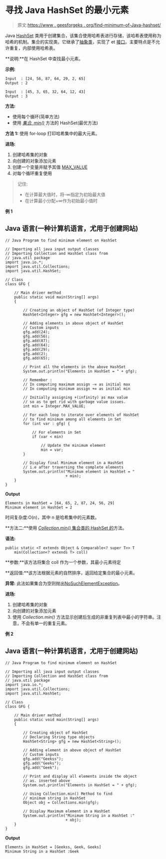 # 寻找 Java HashSet 的最小元素

> 原文:[https://www . geesforgeks . org/find-minimum-of-Java-hashset/](https://www.geeksforgeeks.org/finding-minimum-element-of-java-hashset/)

Java [HashSet](https://www.geeksforgeeks.org/hashset-in-java/) 类用于创建集合，该集合使用哈希表进行存储，该哈希表使用称为哈希的机制。集合的实现类。它继承了[抽象类](https://www.geeksforgeeks.org/abstract-classes-in-java/)，实现了 et [接口](https://www.geeksforgeeks.org/interfaces-in-java/)。主要特点是不允许重复，内部使用哈希表。

**说明:**在 HashSet 中查找最小元素。

**示例:**

```
Input  : [24, 56, 87, 64, 29, 2, 65]
Output : 2

Input  : [45, 3, 65, 32, 64, 12, 43]
Output : 3
```

**方法:**

*   使用每个循环(简单方法)
*   使用 [*集合. min()*](https://www.geeksforgeeks.org/collections-min-method-in-java-with-examples/) 方法的 HashSet(最优方法)

**方法 1:** 使用 for-loop 打印哈希集中的最大元素。

**进场:**

1.  创建哈希集的对象
2.  向创建的对象添加元素
3.  创建一个变量并赋予其值 [MAX_VALUE](https://www.geeksforgeeks.org/integer-max_value-and-integer-min_value-in-java-with-examples/)
4.  对每个循环重复使用

> 记住:
> 
> *   在计算最大值时，将-∞指定为初始最大值
> *   在计算最小分配+∞作为初始最小值时

**例 1**

## Java 语言(一种计算机语言，尤用于创建网站)

```
// Java Program to find minimum element on HashSet

// Importing all java input output classes
// Importing Collection and HashSet class from
// java.util package
import java.io.*;
import java.util.Collections;
import java.util.HashSet;

// Class
class GFG {

    // Main driver method
    public static void main(String[] args)
    {

        // Creating an object of HashSet (of Integer type)
        HashSet<Integer> gfg = new HashSet<Integer>();

        // Adding elements in above object of HashSet
        // Custom inputs
        gfg.add(24);
        gfg.add(56);
        gfg.add(87);
        gfg.add(64);
        gfg.add(29);
        gfg.add(2);
        gfg.add(65);

        // Print all the elements in the above HashSet
        System.out.println("Elements in HashSet = " + gfg);

        // Remember :
        // In computing maximum assign -∞ as initial max
        // In computing minimum assign +∞ as initial min

        // Initially assigning +(infinity) as max value
        // so as to get rid with garbage value issues.
        int min = Integer.MAX_VALUE;

        // For each loop to iterate over elements of HashSet
        // to find minimum among all elements in Set
        for (int var : gfg) {

            // For elements in Set
            if (var < min)

                // Update the minimum element
                min = var;
        }

        // Display final Minimum element in a HashSet
        // i.e after traversing the complete elements
        System.out.println("Minimum element in HashSet = "
                           + min);
    }
}
```

**Output**

```
Elements in HashSet = [64, 65, 2, 87, 24, 56, 29]
Minimum element in HashSet = 2

```

时间复杂度:O(n)，其中 n 是哈希集中的元素数。

**方法二:**使用 [*Collection.min()* 集合类的 HashSet 的](https://www.geeksforgeeks.org/collections-min-method-in-java-with-examples/)方法。

**语法:**

```
public static <T extends Object & Comparable<? super T>> T 
    min(Collection<? extends T> coll)
```

**参数:**该方法将集合 coll 作为一个参数，其最小元素待定

**返回值:**该方法根据元素的自然排序，返回给定集合的最小元素。

**异常:** 此法如果集合为空则抛出[NoSuchElementException](https://www.geeksforgeeks.org/java-util-linkedlist-get-getfirst-getlast-java/)。

**进场:**

1.  创建哈希集的对象
2.  向创建的对象添加元素
3.  使用 *Collection.min()* 方法显示创建后生成的非重复列表中最小的字符串。注意，不会有单一的重复元素。

**例 2**

## Java 语言(一种计算机语言，尤用于创建网站)

```
// Java Program to find minimum element on HashSet

// Importing all java input output classes
// Importing Collection and HashSet class from
// java.util package
import java.io.*;
import java.util.Collections;
import java.util.HashSet;

// Class
class GFG {

    // Main driver method
    public static void main(String[] args)
    {

        // Creating object of HashSet
        // Declaring String type objects
        HashSet<String> gfg = new HashSet<String>();

        // Adding element in above object of HashSet
        // Custom inputs
        gfg.add("Geekss");
        gfg.add("Geeks");
        gfg.add("Geek");

        // Print and display all elements inside the object
        // as. inserted above
        System.out.println("Elements in HashSet = " + gfg);

        // Using Collection.min() Method to find
        // minimum string in HashSet
        Object obj = Collections.min(gfg);

        // Display Maximum element in a HashSet
        System.out.println("Minimum String in a HashSet :"
                           + obj);
    }
}
```

**Output**

```
Elements in HashSet = [Geekss, Geek, Geeks]
Minimum String in a HashSet :Geek

```